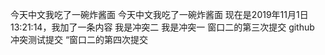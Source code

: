 ﻿今天中文我吃了一碗炸酱面
今天中文我吃了一碗炸酱面
现在是2019年11月1日13:21:14，我加了一条内容
我是冲突二
我是冲突一
窗口二的第三次提交
github 冲突测试提交
“窗口二的第四次提交
